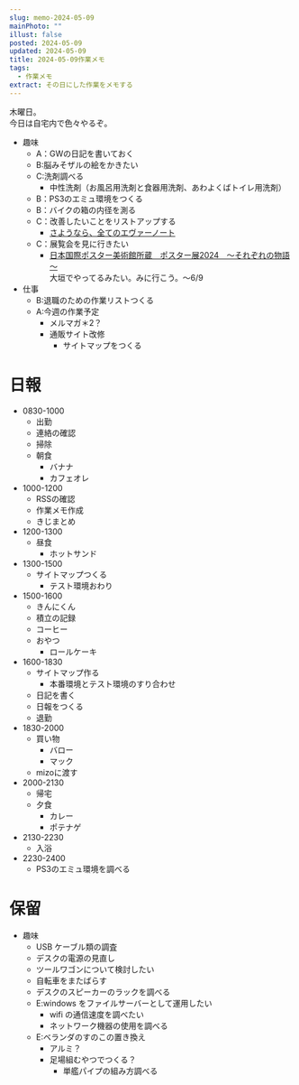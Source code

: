 ```yaml
---
slug: memo-2024-05-09
mainPhoto: ""
illust: false
posted: 2024-05-09
updated: 2024-05-09
title: 2024-05-09作業メモ
tags:
  - 作業メモ
extract: その日にした作業をメモする
---
```


木曜日。  
今日は自宅内で色々やるぞ。

- 趣味
  - A：GWの日記を書いておく
  - B:脳みそザルの絵をかきたい
  - C:洗剤調べる
    - 中性洗剤（お風呂用洗剤と食器用洗剤、あわよくばトイレ用洗剤）
  - B：PS3のエミュ環境をつくる
  - B：バイクの箱の内径を測る
  - C：改善したいことをリストアップする 
    - [さようなら、全てのエヴァーノート](https://honeshabri.hatenablog.com/entry/Evernote_to_Obsidian)  
  - C：展覧会を見に行きたい
    - [日本国際ポスター美術館所蔵　ポスター展2024　～それぞれの物語～](https://www.japandesign.ne.jp/event/postermuseum-ogaki-2024/)  
    大垣でやってるみたい。みに行こう。〜6/9
- 仕事
  - B:退職のための作業リストつくる
  - A:今週の作業予定
    - メルマガ＊2？
    - 通販サイト改修
      - サイトマップをつくる

# 日報

- 0830-1000
  - 出勤
  - 連絡の確認
  - 掃除
  - 朝食
    - バナナ
    - カフェオレ
- 1000-1200
  - RSSの確認
  - 作業メモ作成
  - きじまとめ
- 1200-1300
  - 昼食
    - ホットサンド
- 1300-1500
  - サイトマップつくる
    - テスト環境おわり
- 1500-1600
  - きんにくん
  - 積立の記録
  - コーヒー
  - おやつ
    - ロールケーキ
- 1600-1830
  - サイトマップ作る
    - 本番環境とテスト環境のすり合わせ
  - 日記を書く
  - 日報をつくる
  - 退勤
- 1830-2000
  - 買い物
    - バロー
    - マック
  - mizoに渡す
- 2000-2130
  - 帰宅
  - 夕食
    - カレー
    - ポテナゲ
- 2130-2230
  - 入浴
- 2230-2400
  - PS3のエミュ環境を調べる

# 保留

- 趣味
  - USB ケーブル類の調査
  - デスクの電源の見直し
  - ツールワゴンについて検討したい
  - 自転車をまたばらす
  - デスクのスピーカーのラックを調べる
  - E:windows をファイルサーバーとして運用したい
    - wifi の通信速度を調べたい
    - ネットワーク機器の使用を調べる
  - E:ベランダのすのこの置き換え
    - アルミ？
    - 足場組むやつでつくる？
      - 単艦パイプの組み方調べる
